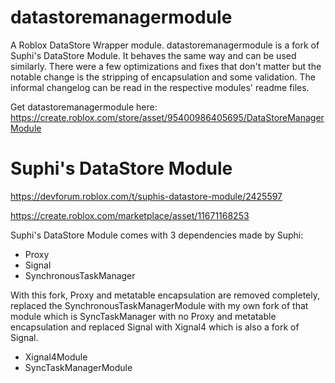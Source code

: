 # datastoremanagermodule

A Roblox DataStore Wrapper module. datastoremanagermodule is a fork of Suphi's DataStore Module. It behaves the same way and can be used similarly. There were a few optimizations and fixes that don't matter but the notable change is the stripping of encapsulation and some validation. The informal changelog can be read in the respective modules' readme files.

Get datastoremanagermodule here:
https://create.roblox.com/store/asset/95400986405695/DataStoreManagerModule


# Suphi's DataStore Module

https://devforum.roblox.com/t/suphis-datastore-module/2425597

https://create.roblox.com/marketplace/asset/11671168253

Suphi's DataStore Module comes with 3 dependencies made by Suphi:
- Proxy
- Signal
- SynchronousTaskManager

With this fork, Proxy and metatable encapsulation are removed completely, replaced the SynchronousTaskManagerModule with my own fork of that module which is SyncTaskManager with no Proxy and metatable encapsulation and replaced Signal with Xignal4 which is also a fork of Signal.
- Xignal4Module
- SyncTaskManagerModule
